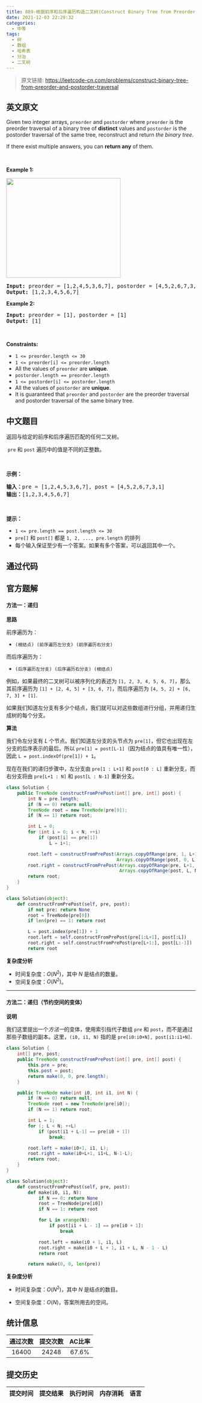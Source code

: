 ```yaml
---
title: 889-根据前序和后序遍历构造二叉树(Construct Binary Tree from Preorder and Postorder Traversal)
date: 2021-12-03 22:29:32
categories:
  - 中等
tags:
  - 树
  - 数组
  - 哈希表
  - 分治
  - 二叉树
---
```


> 原文链接: https://leetcode-cn.com/problems/construct-binary-tree-from-preorder-and-postorder-traversal


## 英文原文
<div><p>Given two integer arrays, <code>preorder</code> and <code>postorder</code> where <code>preorder</code> is the preorder traversal of a binary tree of <strong>distinct</strong> values and <code>postorder</code> is the postorder traversal of the same tree, reconstruct and return <em>the binary tree</em>.</p>

<p>If there exist multiple answers, you can <strong>return any</strong> of them.</p>

<p>&nbsp;</p>
<p><strong>Example 1:</strong></p>
<img alt="" src="https://assets.leetcode.com/uploads/2021/07/24/lc-prepost.jpg" style="width: 304px; height: 265px;" />
<pre>
<strong>Input:</strong> preorder = [1,2,4,5,3,6,7], postorder = [4,5,2,6,7,3,1]
<strong>Output:</strong> [1,2,3,4,5,6,7]
</pre>

<p><strong>Example 2:</strong></p>

<pre>
<strong>Input:</strong> preorder = [1], postorder = [1]
<strong>Output:</strong> [1]
</pre>

<p>&nbsp;</p>
<p><strong>Constraints:</strong></p>

<ul>
	<li><code>1 &lt;= preorder.length &lt;= 30</code></li>
	<li><code>1 &lt;= preorder[i] &lt;= preorder.length</code></li>
	<li>All the values of <code>preorder</code> are <strong>unique</strong>.</li>
	<li><code>postorder.length == preorder.length</code></li>
	<li><code>1 &lt;= postorder[i] &lt;= postorder.length</code></li>
	<li>All the values of <code>postorder</code> are <strong>unique</strong>.</li>
	<li>It is guaranteed that <code>preorder</code> and <code>postorder</code> are the preorder traversal and postorder traversal of the same binary tree.</li>
</ul>
</div>

## 中文题目
<div><p>返回与给定的前序和后序遍历匹配的任何二叉树。</p>

<p>&nbsp;<code>pre</code>&nbsp;和&nbsp;<code>post</code>&nbsp;遍历中的值是不同的正整数。</p>

<p>&nbsp;</p>

<p><strong>示例：</strong></p>

<pre><strong>输入：</strong>pre = [1,2,4,5,3,6,7], post = [4,5,2,6,7,3,1]
<strong>输出：</strong>[1,2,3,4,5,6,7]
</pre>

<p>&nbsp;</p>

<p><strong>提示：</strong></p>

<ul>
	<li><code>1 &lt;= pre.length == post.length &lt;= 30</code></li>
	<li><code>pre[]</code>&nbsp;和&nbsp;<code>post[]</code>&nbsp;都是&nbsp;<code>1, 2, ..., pre.length</code>&nbsp;的排列</li>
	<li>每个输入保证至少有一个答案。如果有多个答案，可以返回其中一个。</li>
</ul>
</div>

## 通过代码
<RecoDemo>
</RecoDemo>


## 官方题解
#### 方法一：递归

**思路**

前序遍历为：

* `(根结点) (前序遍历左分支) (前序遍历右分支)`

而后序遍历为：

* `(后序遍历左分支) (后序遍历右分支) (根结点)`

例如，如果最终的二叉树可以被序列化的表述为 `[1, 2, 3, 4, 5, 6, 7]`，那么其前序遍历为 `[1] + [2, 4, 5] + [3, 6, 7]`，而后序遍历为 `[4, 5, 2] + [6, 7, 3] + [1]`.

如果我们知道左分支有多少个结点，我们就可以对这些数组进行分组，并用递归生成树的每个分支。

**算法**

我们令左分支有 $L$ 个节点。我们知道左分支的头节点为 `pre[1]`，但它也出现在左分支的后序表示的最后。所以 `pre[1] = post[L-1]`（因为结点的值具有唯一性），因此 `L = post.indexOf(pre[1]) + 1`。

现在在我们的递归步骤中，左分支由 `pre[1 : L+1]` 和 `post[0 : L]` 重新分支，而右分支将由 `pre[L+1 : N]` 和 `post[L : N-1]` 重新分支。

```java [FhBbdzey-Java]
class Solution {
    public TreeNode constructFromPrePost(int[] pre, int[] post) {
        int N = pre.length;
        if (N == 0) return null;
        TreeNode root = new TreeNode(pre[0]);
        if (N == 1) return root;

        int L = 0;
        for (int i = 0; i < N; ++i)
            if (post[i] == pre[1])
                L = i+1;

        root.left = constructFromPrePost(Arrays.copyOfRange(pre, 1, L+1),
                                         Arrays.copyOfRange(post, 0, L));
        root.right = constructFromPrePost(Arrays.copyOfRange(pre, L+1, N),
                                          Arrays.copyOfRange(post, L, N-1));
        return root;
    }
}
```
```python [FhBbdzey-Python]
class Solution(object):
    def constructFromPrePost(self, pre, post):
        if not pre: return None
        root = TreeNode(pre[0])
        if len(pre) == 1: return root

        L = post.index(pre[1]) + 1
        root.left = self.constructFromPrePost(pre[1:L+1], post[:L])
        root.right = self.constructFromPrePost(pre[L+1:], post[L:-1])
        return root
```


**复杂度分析**

* 时间复杂度：$O(N^2)$，其中 $N$ 是结点的数量。
* 空间复杂度：$O(N^2)$。






---
#### 方法二：递归（节约空间的变体）

**说明**

我们这里提出一个*方法一*的变体，使用索引指代子数组 `pre` 和 `post`，而不是通过那些子数组的副本。这里，`(i0, i1, N)` 指的是 `pre[i0:i0+N], post[i1:i1+N]`.

```java [fsN6ns47-Java]
class Solution {
    int[] pre, post;
    public TreeNode constructFromPrePost(int[] pre, int[] post) {
        this.pre = pre;
        this.post = post;
        return make(0, 0, pre.length);
    }

    public TreeNode make(int i0, int i1, int N) {
        if (N == 0) return null;
        TreeNode root = new TreeNode(pre[i0]);
        if (N == 1) return root;

        int L = 1;
        for (; L < N; ++L)
            if (post[i1 + L-1] == pre[i0 + 1])
                break;

        root.left = make(i0+1, i1, L);
        root.right = make(i0+L+1, i1+L, N-1-L);
        return root;
    }
}
```
```python [fsN6ns47-Python]
class Solution(object):
    def constructFromPrePost(self, pre, post):
        def make(i0, i1, N):
            if N == 0: return None
            root = TreeNode(pre[i0])
            if N == 1: return root

            for L in xrange(N):
                if post[i1 + L - 1] == pre[i0 + 1]:
                    break

            root.left = make(i0 + 1, i1, L)
            root.right = make(i0 + L + 1, i1 + L, N - 1 - L)
            return root

        return make(0, 0, len(pre))
```


**复杂度分析**

* 时间复杂度：$O(N^2)$，其中 $N$ 是结点的数目。

* 空间复杂度：$O(N)$，答案所用去的空间。

## 统计信息
| 通过次数 | 提交次数 | AC比率 |
| :------: | :------: | :------: |
|    16400    |    24248    |   67.6%   |

## 提交历史
| 提交时间 | 提交结果 | 执行时间 |  内存消耗  | 语言 |
| :------: | :------: | :------: | :--------: | :--------: |
